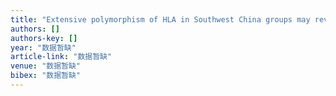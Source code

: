 ```yaml
---
title: "Extensive polymorphism of HLA in Southwest China groups may reveal the evolutionary origin and migration of Ancient Chinese"
authors: []
authors-key: []
year: "数据暂缺"
article-link: "数据暂缺"
venue: "数据暂缺"
bibex: "数据暂缺"
---
```


